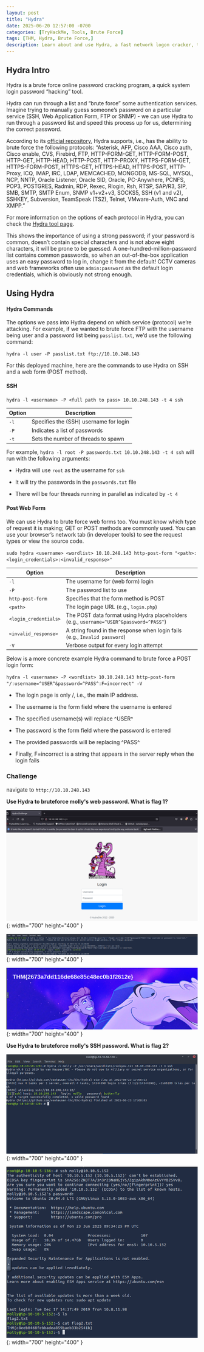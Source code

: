 ```yaml
---
layout: post
title: "Hydra"
date: 2025-06-20 12:57:00 -0700
categories: [TryHackMe, Tools, Brute Force]
tags: [THM, Hydra, Brute Force,]
description: Learn about and use Hydra, a fast network logon cracker, to bruteforce and obtain a website's credentials. From THM.
---
```


## Hydra Intro
Hydra is a brute force online password cracking program, a quick system login password “hacking” tool.

Hydra can run through a list and “brute force” some authentication services. Imagine trying to manually guess someone’s password on a particular service (SSH, Web Application Form, FTP or SNMP) - we can use Hydra to run through a password list and speed this process up for us, determining the correct password.

According to its [official repository](https://github.com/vanhauser-thc/thc-hydra), Hydra supports, i.e., has the ability to brute force the following protocols: “Asterisk, AFP, Cisco AAA, Cisco auth, Cisco enable, CVS, Firebird, FTP, HTTP-FORM-GET, HTTP-FORM-POST, HTTP-GET, HTTP-HEAD, HTTP-POST, HTTP-PROXY, HTTPS-FORM-GET, HTTPS-FORM-POST, HTTPS-GET, HTTPS-HEAD, HTTPS-POST, HTTP-Proxy, ICQ, IMAP, IRC, LDAP, MEMCACHED, MONGODB, MS-SQL, MYSQL, NCP, NNTP, Oracle Listener, Oracle SID, Oracle, PC-Anywhere, PCNFS, POP3, POSTGRES, Radmin, RDP, Rexec, Rlogin, Rsh, RTSP, SAP/R3, SIP, SMB, SMTP, SMTP Enum, SNMP v1+v2+v3, SOCKS5, SSH (v1 and v2), SSHKEY, Subversion, TeamSpeak (TS2), Telnet, VMware-Auth, VNC and XMPP.”

For more information on the options of each protocol in Hydra, you can check the [Hydra tool page](https://en.kali.tools/?p=220Kali).

This shows the importance of using a strong password; if your password is common, doesn’t contain special characters and is not above eight characters, it will be prone to be guessed. A one-hundred-million-password list contains common passwords, so when an out-of-the-box application uses an easy password to log in, change it from the default! CCTV cameras and web frameworks often use `admin:password` as the default login credentials, which is obviously not strong enough.

## Using Hydra 

#### Hydra Commands

The options we pass into Hydra depend on which service (protocol) we’re attacking. For example, if we wanted to brute force FTP with the username being user and a password list being `passlist.txt`, we’d use the following command:

`hydra -l user -P passlist.txt ftp://10.10.248.143`

For this deployed machine, here are the commands to use Hydra on SSH and a web form (POST method).

#### SSH

`hydra -l <username> -P <full path to pass> 10.10.248.143 -t 4 ssh`

| Option | Description                            |
| ------ | -------------------------------------- |
| `-l`   | Specifies the (SSH) username for login |
| `-P`   | Indicates a list of passwords          |
| `-t`   | Sets the number of threads to spawn    |

For example, `hydra -l root -P passwords.txt 10.10.248.143 -t 4 ssh` will run with the following arguments:

- Hydra will use `root` as the username for `ssh`

- It will try the passwords in the `passwords.txt` file

- There will be four threads running in parallel as indicated by `-t 4`

#### Post Web Form

We can use Hydra to brute force web forms too. You must know which type of request it is making; GET or POST methods are commonly used. You can use your browser’s network tab (in developer tools) to see the request types or view the source code.

`sudo hydra <username> <wordlist> 10.10.248.143 http-post-form "<path>:<login_credentials>:<invalid_response>"`

| Option                | Description                                                                             |
| --------------------- | --------------------------------------------------------------------------------------- |
| `-l`                  | The username for (web form) login                                                       |
| `-P`                  | The password list to use                                                                |
| `http-post-form`      | Specifies that the form method is POST                                                  |
| `<path>`              | The login page URL (e.g., `login.php`)                                                  |
| `<login_credentials>` | The POST data format using Hydra placeholders (e.g., `username=^USER^&password=^PASS^`) |
| `<invalid_response>`  | A string found in the response when login fails (e.g., `Invalid password`)              |
| `-V`                  | Verbose output for every login attempt                                                  |

Below is a more concrete example Hydra command to brute force a POST login form:

`hydra -l <username> -P <wordlist> 10.10.248.143 http-post-form "/:username=^USER^&password=^PASS^:F=incorrect" -V`

- The login page is only /, i.e., the main IP address.

- The username is the form field where the username is entered

- The specified username(s) will replace ^USER^

- The password is the form field where the password is entered

- The provided passwords will be replacing ^PASS^

- Finally, F=incorrect is a string that appears in the server reply when the login fails

### Challenge

navigate to `http://10.10.248.143`

**Use Hydra to bruteforce molly's web password. What is flag 1?**

![Desktop View](/assets/img/Hydra/1.png){: width="700" height="400" }

![Desktop View](/assets/img/Hydra/2.png){: width="700" height="400" }

![Desktop View](/assets/img/Hydra/4.png){: width="700" height="400" }

**Use Hydra to bruteforce molly's SSH password. What is flag 2?**

![Desktop View](/assets/img/Hydra/3.png){: width="700" height="400" }

![Desktop View](/assets/img/Hydra/5.png){: width="700" height="400" }